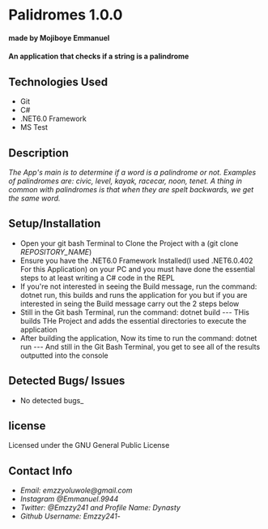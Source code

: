 # Palidromes 1.0.0
#### made by Mojiboye Emmanuel

#### An application that checks if a string is a palindrome

## Technologies Used
* Git
* C#
* .NET6.0 Framework
* MS Test

## Description
_The App's main is to determine if a word is a palindrome or not. Examples of palindromes are: civic, level, kayak, racecar, noon, tenet. A thing in common with palindromes is that when they are spelt backwards, we get the same word._

## Setup/Installation
* Open your git bash Terminal to Clone the Project with a (git clone _REPOSITORY_NAME_)
* Ensure you have the .NET6.0 Framework Installed(I used .NET6.0.402 For this Application) on your PC and you must have done the essential steps to at least writing a C# code in the REPL 
* If you're not interested in seeing the Build message, run the command: dotnet run, this builds and runs the application for you but if you are interested in seing the Build message carry out the 2 steps below
* Still in the Git bash Terminal, run the command: dotnet build --- THis builds THe Project and adds the essential directories to execute the application
* After building the application, Now its time to run the command: dotnet run --- And still in the Git Bash Terminal, you get to see all of the results outputted into the console


## Detected Bugs/ Issues
* No detected bugs_

## license 
Licensed under the GNU General Public License

## Contact Info
* _Email: emzzyoluwole@gmail.com_
* _Instagram @Emmanuel.9944_
* _Twitter: @Emzzy241 and Profile Name: Dynasty_
* _Github Username: Emzzy241_-